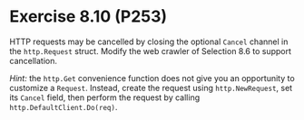 # Exercise 8.10 (P253)

HTTP requests may be cancelled by closing the optional `Cancel` channel in the `http.Request` struct.
Modify the web crawler of Selection 8.6 to support cancellation.

*Hint:* the `http.Get` convenience function does not give you an opportunity to customize a `Request`.
Instead, create the request using `http.NewRequest`, set its `Cancel` field, then perform the request by calling `http.DefaultClient.Do(req)`.
